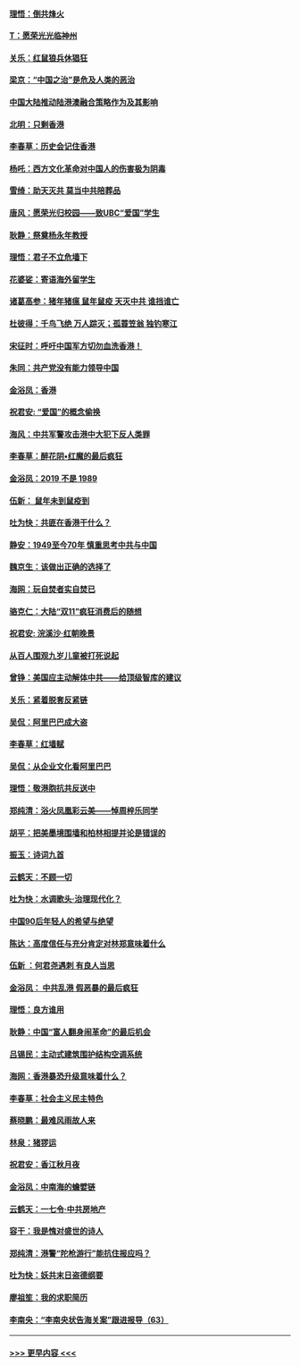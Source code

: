 #### [理悟：倒共烽火](../pages/nsc993/n11668844.md?t=11202122) 
#### [T：愿荣光光临神州](../pages/nsc993/n11668421.md?t=11202122) 
#### [关乐：红鼠狼兵休猖狂](../pages/nsc993/n11668378.md?t=11202122) 
#### [梁京：“中国之治”是危及人类的恶治](../pages/nsc993/n11668328.md?t=11202122) 
#### [中国大陆推动陆港澳融合策略作为及其影响](../pages/nsc993/n11668157.md?t=11202122) 
#### [北明：只剩香港](../pages/nsc993/n11668002.md?t=11202122) 
#### [李春草：历史会记住香港](../pages/nsc993/n11667927.md?t=11202122) 
#### [杨吒：西方文化革命对中国人的伤害极为阴毒](../pages/nsc993/n11664521.md?t=11202122) 
#### [雪绮：助天灭共 莫当中共陪葬品](../pages/nsc993/n11662650.md?t=11202122) 
#### [唐风：愿荣光归校园——致UBC“爱国”学生](../pages/nsc993/n11662194.md?t=11202122) 
#### [耿静：祭奠杨永年教授](../pages/nsc993/n11662514.md?t=11202122) 
#### [理悟：君子不立危墙下](../pages/nsc993/n11662172.md?t=11202122) 
#### [花婆娑：寄语海外留学生](../pages/nsc993/n11662121.md?t=11202122) 
#### [诸葛高参：猪年猪瘟 鼠年鼠疫 天灭中共 谁挡谁亡](../pages/nsc993/n11661980.md?t=11202122) 
#### [杜彼得：千鸟飞绝 万人踪灭；孤蓑笠翁 独钓寒江](../pages/nsc993/n11661170.md?t=11202122) 
#### [宋征时：呼吁中国军方切勿血洗香港！](../pages/nsc993/n11415318.md?t=11202122) 
#### [朱同：共产党没有能力领导中国](../pages/nsc993/n11660421.md?t=11202122) 
#### [金浴凤：香港](../pages/nsc993/n11660419.md?t=11202122) 
#### [祝君安: “爱国”的概念偷换](../pages/nsc993/n11659706.md?t=11202122) 
#### [海风：中共军警攻击港中大犯下反人类罪](../pages/nsc993/n11659632.md?t=11202122) 
#### [李春草：醉花阴•红魔的最后疯狂](../pages/nsc993/n11659287.md?t=11202122) 
#### [金浴凤：2019 不是 1989](../pages/nsc993/n11657663.md?t=11202122) 
#### [伍新： 鼠年未到鼠疫到](../pages/nsc993/n11655098.md?t=11202122) 
#### [吐为快：共匪在香港干什么？](../pages/nsc993/n11654891.md?t=11202122) 
#### [静安：1949至今70年 慎重思考中共与中国](../pages/nsc993/n11651244.md?t=11202122) 
#### [魏京生：该做出正确的选择了](../pages/nsc993/n11653084.md?t=11202122) 
#### [海网：玩自焚者实自焚已](../pages/nsc993/n11652423.md?t=11202122) 
#### [骆克仁：大陆“双11”疯狂消费后的随想](../pages/nsc993/n11652305.md?t=11202122) 
#### [祝君安: 浣溪沙·红朝晚景](../pages/nsc993/n11652258.md?t=11202122) 
#### [从百人围观九岁儿童被打死说起](../pages/nsc993/n11651030.md?t=11202122) 
#### [曾铮：美国应主动解体中共——给顶级智库的建议](../pages/nsc993/n11649888.md?t=11202122) 
#### [关乐：紧着脱套反紧链](../pages/nsc993/n11649069.md?t=11202122) 
#### [吴侃：阿里巴巴成大盗](../pages/nsc993/n11645523.md?t=11202122) 
#### [李春草：红墙赋](../pages/nsc993/n11646389.md?t=11202122) 
#### [吴侃：从企业文化看阿里巴巴](../pages/nsc993/n11645476.md?t=11202122) 
#### [理悟：敬港胞抗共反送中](../pages/nsc993/n11645466.md?t=11202122) 
#### [郑纯清：浴火凤凰彩云美——悼周梓乐同学](../pages/nsc993/n11645155.md?t=11202122) 
#### [胡平：把美墨境围墙和柏林相提并论是错误的](../pages/nsc993/n11645134.md?t=11202122) 
#### [振玉：诗词九首](../pages/nsc993/n11644081.md?t=11202122) 
#### [云鹤天：不顾一切](../pages/nsc993/n11643508.md?t=11202122) 
#### [吐为快：水调歌头·治理现代化？](../pages/nsc993/n11643485.md?t=11202122) 
#### [中国90后年轻人的希望与绝望](../pages/nsc993/n11642317.md?t=11202122) 
#### [陈达：高度信任与充分肯定对林郑意味着什么](../pages/nsc993/n11641441.md?t=11202122) 
#### [伍新 ：何君尧遇刺 有良人当思](../pages/nsc993/n11641503.md?t=11202122) 
#### [金浴凤： 中共乱港  假恶暴的最后疯狂](../pages/nsc993/n11641495.md?t=11202122) 
#### [理悟：良方谁用](../pages/nsc993/n11641463.md?t=11202122) 
#### [耿静：中国“富人翻身闹革命”的最后机会](../pages/nsc993/n11640655.md?t=11202122) 
#### [吕锡民：主动式建筑围护结构空调系统](../pages/nsc993/n11640168.md?t=11202122) 
#### [海网：香港暴恐升级意味着什么？](../pages/nsc993/n11635904.md?t=11202122) 
#### [李春草：社会主义民主特色](../pages/nsc993/n11634657.md?t=11202122) 
#### [蔡晓鹏：最难风雨故人来](../pages/nsc993/n11633145.md?t=11202122) 
#### [林泉：猪猡运](../pages/nsc993/n11631469.md?t=11202122) 
#### [祝君安：香江秋月夜](../pages/nsc993/n11631440.md?t=11202122) 
#### [金浴凤：中南海的蟾嬖链](../pages/nsc993/n11631290.md?t=11202122) 
#### [云鹤天：一七令·中共房地产](../pages/nsc993/n11630084.md?t=11202122) 
#### [容干：我是愧对盛世的诗人](../pages/nsc993/n11630059.md?t=11202122) 
#### [郑纯清：港警“陀枪游行”能抗住报应吗？](../pages/nsc993/n11629999.md?t=11202122) 
#### [吐为快：妖共末日盗德纲要](../pages/nsc993/n11628610.md?t=11202122) 
#### [廖祖笙：我的求职简历](../pages/nsc993/n11628492.md?t=11202122) 
#### [李南央：“李南央状告海关案”跟进报导（63）](../pages/nsc993/n11627039.md?t=11202122) 

----
#### [ >>> 更早内容 <<< ](../indexes/nsc993-earlier.md)
